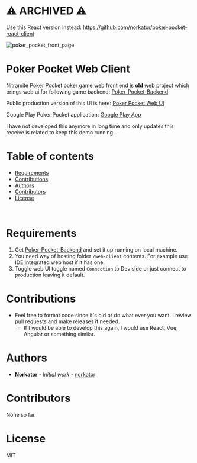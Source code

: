 # ⚠️ ARCHIVED ⚠️

Use this React version instead: https://github.com/norkator/poker-pocket-react-client


![poker_pocket_front_page](./images/poker_pocket_1.PNG)

# Poker Pocket Web Client

Nitramite Poker Pocket poker game web front end is <b>old</b> web project which brings web ui for following game
backend:
[Poker-Pocket-Backend](https://github.com/norkator/Poker-Pocket-Backend)

Public production version of this UI is here: [Poker Pocket Web UI](https://pokerpocket.nitramite.com/)

Google Play Poker Pocket
application: [Google Play App](https://play.google.com/store/apps/details?id=com.nitramite.pokerpocket)

I have not developed this anymore in long time and only updates this receive
is related to keep this demo running.


Table of contents
=================

* [Requirements](#requirements)
* [Contributions](#contributions)
* [Authors](#authors)
* [Contributors](#contributors)
* [License](#license)

<br>

Requirements
============

1. Get [Poker-Pocket-Backend](https://github.com/norkator/Poker-Pocket-Backend) and set it up running on local machine.
2. You need way of hosting folder `/web-client` contents. For example use IDE integrated web host if it has one.
3. Toggle web UI toggle named `Connection` to Dev side or just connect to production leaving it default.

Contributions
============

* Feel free to format code since it's old or do what ever you want. I review pull requests and make releases if needed.
  * If I would be able to develop this again, I would use React, Vue, Angular or something similar.

Authors
============

* **Norkator** - *Initial work* - [norkator](https://github.com/norkator)

Contributors
============
None so far.


License
============
MIT
